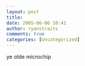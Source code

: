 ```yaml
---
layout: post
title: 
date: 2005-06-06 10:41
author: ryanstraits
comments: true
categories: [Uncategorized]
---
```

<P>ye olde microchip</P>
